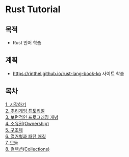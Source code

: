 
# Rust Tutorial

## 목적
- Rust 언어 학습
  
## 계획
- https://rinthel.github.io/rust-lang-book-ko 사이트 학습
  

## 목차
[1. 시작하기](https://github.com/hypernova1/rust-tutorial/tree/master/01.%20%EC%8B%9C%EC%9E%91%ED%95%98%EA%B8%B0)  
[2. 추리게임 튜토리얼](https://github.com/hypernova1/rust-tutorial/tree/master/02.%20%EC%B6%94%EB%A6%AC%20%EA%B2%8C%EC%9E%84%20%ED%8A%9C%ED%86%A0%EB%A6%AC%EC%96%BC)  
[3. 보편적인 프로그래밍 개념](https://github.com/hypernova1/rust-tutorial/tree/master/03.%20%EB%B3%B4%ED%8E%B8%EC%A0%81%EC%9D%B8%20%ED%94%84%EB%A1%9C%EA%B7%B8%EB%9E%98%EB%B0%8D%20%EA%B0%9C%EB%85%90)  
[4. 소유권(Ownership)](https://github.com/hypernova1/rust-tutorial/tree/master/04.%20%EC%86%8C%EC%9C%A0%EA%B6%8C)  
[5. 구조체](https://github.com/hypernova1/rust-tutorial/tree/master/05.%20%EA%B5%AC%EC%A1%B0%EC%B2%B4)  
[6. 열거형과 패턴 매칭](https://github.com/hypernova1/rust-tutorial/tree/master/06.%20%EC%97%B4%EA%B1%B0%ED%98%95%EA%B3%BC%20%ED%8C%A8%ED%84%B4%20%EB%A7%A4%EC%B9%AD)  
[7. 모듈](https://github.com/hypernova1/rust-tutorial/tree/master/07.%20%EB%AA%A8%EB%93%88)  
[8. 컬렉션(Collections)](https://github.com/hypernova1/rust-tutorial/tree/master/08.%20%EC%BB%AC%EB%A0%89%EC%85%98)  